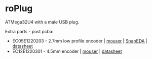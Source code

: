 # roPlug
ATMega32U4 with a male USB plug.

Extra parts - post pcba:

- EC05E1220203 - 2.7mm low profile encoder | [mouser](https://www.mouser.com/ProductDetail/Alps-Alpine/EC05E1220203?qs=%2Fha2pyFadujxX3lsKV%2F2v0IdfHtW%2FTX9iJN7eVGbwjXvhMXGXqwokw%3D%3D) | [SnapEDA](https://www.snapeda.com/parts/EC05E1220203/ALPS/view-part/157580/?ref=search&t=EC05E1220203) | [datasheet](https://www.mouser.com/datasheet/2/15/EC05E-1370804.pdf)
- EC12E1220301 - 4.5mm encoder | [mouser](https://www.mouser.com/ProductDetail/688-EC12E1220301) | [datasheet](https://www.mouser.de/datasheet/2/15/EC12E-1370769.pdf)

